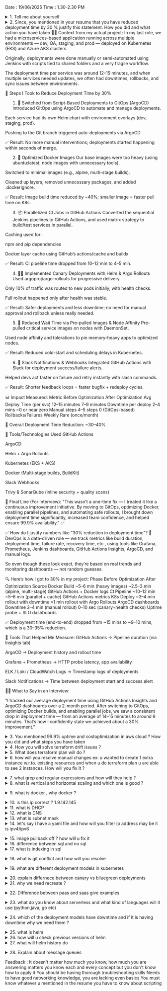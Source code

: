 Date : 19/06/2025  Time : 1.30-2.30 PM

<details><summary>1. Tell me about yourself</summary></details>
<details><summary>2. Since, you mentioned in your resume that you have reduced deployment time by 30 % justify this statement. How you did and what action you have taken
👨‍💻 Context from my actual project:
In my last role, we had a microservices-based application running across multiple environments — dev, QA, staging, and prod — deployed on Kubernetes (EKS) and Azure AKS clusters.

Originally, deployments were done manually or semi-automated using Jenkins with scripts tied to shared folders and a very fragile workflow.

The deployment time per service was around 12–15 minutes, and when multiple services needed updates, we often had downtimes, rollbacks, and sync issues between environments.

🚀 Steps I Took to Reduce Deployment Time by 30%
1. 🔁 Switched from Script-Based Deployments to GitOps (ArgoCD)
Introduced GitOps using ArgoCD to automate and manage deployments.

Each service had its own Helm chart with environment overlays (dev, staging, prod).

Pushing to the Git branch triggered auto-deployments via ArgoCD.

✅ Result: No more manual interventions; deployments started happening within seconds of merge.

2. 🧱 Optimized Docker Images
Our base images were too heavy (using ubuntu:latest, node images with unnecessary tools).

Switched to minimal images (e.g., alpine, multi-stage builds).

Cleaned up layers, removed unnecessary packages, and added .dockerignore.

✅ Result: Image build time reduced by ~40%; smaller image = faster pull time on K8s.

3. 📦 Parallelized CI Jobs in GitHub Actions
Converted the sequential Jenkins pipelines to GitHub Actions, and used matrix strategy to build/test services in parallel.

Caching used for:

npm and pip dependencies

Docker layer cache using GitHub’s actions/cache and buildx

✅ Result: CI pipeline time dropped from 10–12 min to 4–5 min.

4. 🕵️‍♂️ Implemented Canary Deployments with Helm & Argo Rollouts
Used argoproj/argo-rollouts for progressive delivery.

Only 10% of traffic was routed to new pods initially, with health checks.

Full rollout happened only after health was stable.

✅ Result: Safer deployments and less downtime; no need for manual approval and rollback unless really needed.

5. 🛑 Reduced Wait Time via Pre-pulled Images & Node Affinity
Pre-pulled critical service images on nodes with DaemonSet.

Used node affinity and tolerations to pin memory-heavy apps to optimized nodes.

✅ Result: Reduced cold-start and scheduling delays in Kubernetes.

6. 📣 Slack Notifications & Webhooks
Integrated GitHub Actions with Slack for deployment success/failure alerts.

Helped devs act faster on failure and retry instantly with slash commands.

✅ Result: Shorter feedback loops = faster bugfix + redeploy cycles.

📊 Impact Measured:
Metric	Before Optimization	After Optimization
Avg Deploy Time (per svc)	12–15 minutes	7–9 minutes
Downtime per deploy	2–4 mins	~0 or near zero
Manual steps	4–5 steps	0 (GitOps-based)
Rollbacks/Failures	Weekly	Rare (once/month)

🔁 Overall Deployment Time Reduction: ~30–40%

🎯 Tools/Technologies Used
GitHub Actions

ArgoCD

Helm + Argo Rollouts

Kubernetes (EKS + AKS)

Docker (Multi-stage builds, BuildKit)

Slack Webhooks

Trivy & SonarQube (inline security + quality scans)

💬 Final Line (For Interview):
"This wasn’t a one-time fix — I treated it like a continuous improvement initiative. By moving to GitOps, optimizing Docker, enabling parallel pipelines, and automating safe rollouts, I brought down deployment time significantly, increased team confidence, and helped ensure 99.9% availability." ✅


✅ How do I justify numbers like "30% reduction in deployment time"?
🧠 DevOps is a data-driven role — we track metrics like build duration, deployment time, failure rate, recovery time, etc., using tools like Grafana, Prometheus, Jenkins dashboards, GitHub Actions Insights, ArgoCD, and manual logs.

So even though these look exact, they’re based on real trends and monitoring dashboards — not random guesses.

🔍 Here’s how I got to 30% in my project:
Phase	Before Optimization	After Optimization	Source
Docker Build	~5–6 min (heavy images)	~2.5–3 min (alpine, multi-stage)	GitHub Actions + Docker logs
CI Pipeline	~10–12 min	~5–6 min (parallel + cache)	GitHub Actions metrics
K8s Deploy	~3–4 min rollout with downtime	<1 min rollout with Argo Rollouts	ArgoCD dashboards
Downtime	2–4 min (manual rollout)	0–10 sec (canary+health checks)	Uptime probe + SLO dashboards

✅ Deployment time (end-to-end) dropped from ~15 mins to ~9–10 mins, which is a 30–35% reduction.

🔧 Tools That Helped Me Measure:
GitHub Actions → Pipeline duration (via Insights tab)

ArgoCD → Deployment history and rollout time

Grafana + Prometheus → HTTP probe latency, app availability

ELK / Loki / CloudWatch Logs → Timestamp logs of deployments

Slack Notifications → Time between deployment start and success alert

🧑‍💼 What to Say in an Interview:

“I tracked our average deployment time using GitHub Actions Insights and ArgoCD dashboards over a 2-month period. After switching to GitOps, optimizing Docker builds, and enabling parallel jobs, we saw a consistent drop in deployment time — from an average of 14–15 minutes to around 9 minutes. That’s how I confidently state we achieved about a 30% improvement.”

</details>

<details><summary>3. You mentioned 99.9% uptime and costoptimization in aws cloud ? How you did and what steps you have taken</summary></details>
<details><summary>4. How you will solve terraform drift issues ?</summary>Use terraform plan to detect drift

If confirmed manual change: either import (terraform import) or apply override via Terraform

If unwanted, recreate state using terraform state rm/add

</details>
<details><summary>5. What does terraform plan will do ?</summary>It shows what changes Terraform will make before applying. Acts like a dry-run. Helps avoid unintentional infra modifications.</details>
<details><summary>6. how will you resolve manual changes  ex: u wanted to create 1 extra instance w.r.to. existing resources and when u do terraform plan u are able to see 2 instances. How will you fix it ?</summary>Either terraform import that manual instance into state

Or delete the manual one and let Terraform manage it

Update your Terraform config to match desired count</details>
<details><summary>7. what grep and regular expressions and how will they help ?</summary>grep: search for patterns in files

RegEx helps search complex patterns (IP, error codes, dates)

Example:

bash
Copy
Edit
grep -E "^[0-9]+\.[0-9]+\.[0-9]+\.[0-9]+$" file.txt  # Match IPs
</details>
<details><summary>8. what is vertical and horizontal scaling and which one is good ?</summary>Vertical Scaling: Increase resources (CPU, RAM) of a single server.

🟢 Easy to implement

🔴 Limited by hardware limits

Horizontal Scaling: Add more servers/nodes

🟢 Scales better, more fault-tolerant

🔴 Needs load balancers, distributed systems design

Horizontal scaling is better for cloud-native apps.</details>
<details><summary>9. what is docker , why docker ?</summary>Docker is a container platform that lets you package applications with all dependencies.

Why Docker:

Consistency across environments

Lightweight (no full OS like VMs)

Fast startup

Ideal for microservices and CI/CD</details>
<details><summary>10. is this ip correct ? 1.9.142.145</summary>Yes, it is a valid public IPv4 address.</details>
<details><summary>11. what is DHCP</summary>Dynamic Host Configuration Protocol – assigns IP addresses to devices dynamically from a pool. Saves manual effort in IP assignment.</details>
<details><summary>12. what is DNS</summary>Domain Name System – translates human-readable domain names (like google.com) to IP addresses.</details>
<details><summary>13. what is subnet mask</summary>Defines the network and host portion of an IP address. Used to determine routing boundaries in networking (e.g., 255.255.255.0 for Class C).

</details>
<details><summary>14. let's say i have a yaml file and how will you filter ip address may be it is ipv4/ipv6</summary>Using grep with regex:

bash
Copy
Edit
grep -Eo '([0-9]{1,3}\.){3}[0-9]{1,3}' myfile.yaml
For IPv6 (basic):

bash
Copy
Edit
grep -Eo '([a-f0-9:]+:+)+[a-f0-9]+' myfile.yaml</details>
<details><summary>15. image pullback off ? how will u fix it</summary>Causes:

Wrong image name/tag

Private repo without credentials

Network issues

Fixes:

Check kubectl describe pod

Verify image exists in registry

If private, create imagePullSecret and attach it to the pod/service account

---------------------------------------------------
 What is ImagePullBackOff in Kubernetes?
When a pod is stuck in ImagePullBackOff, it means:

Kubernetes tried to pull the image, failed, and is backing off (retrying with increasing delay) from pulling it again.

🧠 Status Flow
Here’s how the pod status typically evolves:

Pending

ContainerCreating

ErrImagePull ⛔ (failed to pull the image)

ImagePullBackOff 🔁 (K8s is retrying pulling image)

📈 Real-Time Example Scenario
Let’s say you’re deploying a Node.js microservice using a Helm chart or a deployment YAML, like:

yaml
Copy
Edit
spec:
  containers:
    - name: my-app
      image: myregistry.com/my-app:latest
      imagePullPolicy: Always
You deploy with:

bash
Copy
Edit
kubectl apply -f deployment.yaml
After a few seconds:

bash
Copy
Edit
kubectl get pods
You see:

perl
Copy
Edit
my-app-658d8b79d5-xxxxx   0/1   ImagePullBackOff   0     10s
🔍 Step-by-Step Troubleshooting Process (Like a 4-Year DevOps Pro)
✅ 1. Check Pod Events
bash
Copy
Edit
kubectl describe pod <pod-name>
Look for messages under Events at the bottom, like:

vbnet
Copy
Edit
Failed to pull image "myregistry.com/my-app:latest": rpc error: code = Unknown desc = Error response from daemon: pull access denied for ...
Back-off pulling image "..."
This message is gold — it gives the exact reason.

✅ 2. Root Causes & Fixes
Let’s explore ALL possible causes with fixes, visuals, and commands:

🔸 A. Image Not Found (Wrong name or tag)
Reason: Misspelled image name or tag doesn’t exist

Example:

yaml
Copy
Edit
image: my-app:latestt
Fix:

Confirm image exists:

bash
Copy
Edit
docker pull myregistry.com/my-app:latest
Correct the image name/tag in YAML:

yaml
Copy
Edit
image: myregistry.com/my-app:latest
🔸 B. Private Registry – Unauthorized Access
Reason: Image exists but registry requires authentication (e.g., DockerHub, ACR, ECR)

Symptoms:

pgsql
Copy
Edit
pull access denied, repository does not exist or may require authorization
Fix:

Create a secret with credentials:

bash
Copy
Edit
kubectl create secret docker-registry myregcred \
  --docker-server=myregistry.com \
  --docker-username=USERNAME \
  --docker-password=PASSWORD \
  --docker-email=your@email.com
Attach to the pod or service account:

yaml
Copy
Edit
spec:
  imagePullSecrets:
    - name: myregcred
✅ Tip: For Amazon ECR, use:

bash
Copy
Edit
aws ecr get-login-password | \
kubectl create secret docker-registry ecrsecret \
  --docker-server=123456789.dkr.ecr.us-east-1.amazonaws.com \
  --docker-username=AWS \
  --docker-password-stdin
🔸 C. DNS Issues / Registry Unreachable
Reason: Kubernetes node cannot reach registry due to DNS or internet issues

Fix:

From node:

bash
Copy
Edit
curl -v https://myregistry.com
nslookup myregistry.com
Check node network and DNS settings (CoreDNS, resolv.conf)

🔸 D. ImagePullPolicy Misconfiguration
Common mistake:

yaml
Copy
Edit
imagePullPolicy: Always
but using local image that’s not pushed to registry

Fix:

Use IfNotPresent if testing local dev

Or make sure the image is pushed to a public/private registry

🔸 E. Missing or Incorrect imagePullSecrets
Even after creating the secret, you must attach it!

Fix:

yaml
Copy
Edit
spec:
  imagePullSecrets:
    - name: my-docker-secret
🔸 F. Kubernetes Node Disk Full or Docker Daemon Crash
Reason: Docker can’t pull because the node disk is full or daemon failed

Fix:

SSH into the node

Check:

bash
Copy
Edit
df -h
sudo systemctl status docker
sudo journalctl -u docker
📊 Visual Summary Diagram
Here's a conceptual diagram:

pgsql
Copy
Edit
               ┌────────────┐
               │   Pod      │
               │ Spec Image │
               └────┬───────┘
                    │
                    ▼
       ┌──────────────────────────┐
       │ Kubelet asks containerd  │
       │ to pull image            │
       └──────────┬───────────────┘
                  ▼
     ┌──────────────────────────────┐
     │ Can image be fetched?        │
     │ - Yes → Pod runs             │
     │ - No  → ImagePullBackOff     │
     └──────────────────────────────┘
                  ▲
        ┌─────────┴────────────┐
        │ Check Reasons:       │
        │ - Wrong name/tag     │
        │ - Private registry   │
        │ - Bad pull policy    │
        │ - Node/DNS issues    │
        │ - Missing secrets    │
        └──────────────────────┘
🔄 Recovery Tips (Real-world)
Action	Command
Reapply fixed deployment	kubectl apply -f deployment.yaml
Restart pod	kubectl delete pod <pod>
Check logs	kubectl describe pod <pod>
Test image locally	docker pull image

✅ Prevent It in CI/CD
In real-world pipelines (GitHub Actions, Jenkins), you can:

Run docker build && docker push before K8s deployment

Add step to verify image existence before applying manifests

Automatically attach imagePullSecrets to Helm values

✅ Pro DevOps Debug Template
bash
Copy
Edit
kubectl describe pod <pod> | tee pod.log
grep -i "Failed" pod.log
docker pull <image>  # Locally verify



</details>
<details><summary>16. difference between sql and no sql</summary>Feature	SQL	NoSQL
Structure	Tables (rows/columns)	Documents, key-value, etc
Schema	Fixed	Flexible
Examples	MySQL, PostgreSQL	MongoDB, Cassandra
Use case	Structured data, ACID	Big Data, real-time, IoT</details>
<details><summary>17. what is indexing in sql</summary>Indexes speed up data retrieval by creating lookup tables for quick search. Example:

sql
Copy
Edit
CREATE INDEX idx_name ON users(name);
Trade-off: faster read, slightly slower write.</details>
<details><summary>18. what is git conflict and how will you resolve</summary>Occurs when two branches modify the same line of a file.

Steps:

Git will mark conflict sections (<<<<<<<)

Manually edit and choose correct content

git add .

git commit</details>
<details><summary>19. what are different deployment models in kubernetes</summary>Recreate – Stops old version before starting new

RollingUpdate – Default; gradually replaces pods

Blue-Green – Deploy to a separate environment, switch traffic

Canary – Gradually expose to users in phases</details>
<details><summary>20. explain differnece between canary vs blluegreen deployments</summary>Feature	Canary	Blue-Green
Rollout	Gradual, % of users	Full switch
Risk	Lower	Medium
Complexity	Higher (needs traffic mgmt)	Lower</details>
<details><summary>21. why we need recreate ?</summary>Use when:

Old version and new version can’t coexist

DB schema changes

Port conflicts</details>
<details><summary>22. Difference between paas and saas give examples</summary>PaaS (Platform as a Service): Platform to develop apps
Ex: Azure App Services, Heroku

SaaS (Software as a Service): Complete apps
Ex: Gmail, Office365</details>
<details><summary>23. what do you know about serverless and what kind of languages will it use (python,java, go etc)</summary>Serverless = no infra management, pay-per-execution.
Runs in response to events.

Languages supported: Python, Node.js, Go, Java, C#

Ex: AWS Lambda, Azure Functions</details>
<details><summary>24. which of the deployment models have downtime and if it is having downtime why we need them ?</summary>Recreate – Yes, due to stopping old pods first

RollingUpdate – No downtime if maxUnavailable=0

Blue-Green/Canary – No downtime if routing is smooth

Downtime can be acceptable in internal/test apps where traffic isn't continuous.</details>
<details><summary>25. what is helm</summary>Helm is the package manager for Kubernetes.
Like apt for Ubuntu or yum for CentOS, but for K8s apps.

Uses Charts (templated YAML files) for deploying apps with parameters.

</details>
<details><summary>26. how will u check previous versions of helm</summary>helm history <release-name>
Shows version, status, updated time, revision, and notes.

</details>
<details><summary>27. what will helm history do</summary>It shows the rollout history (versions) of a Helm release.
You can rollback to a previous revision if needed:

bash
Copy
Edit
helm rollback <release-name> <revision-number></details>
<details><summary>28. Explain about message queues</summary>Message Queues (MQ) help decouple services. Producers send messages; consumers read them asynchronously.

Used for:

Retry mechanisms

Load buffering

Async processing

Examples:

RabbitMQ

Kafka

Azure Service Bus

AWS SQS</details>
    



Feedback : It doesn't matter how much you know, how much you are answering matters
           you know each and every concept but you don't know how to apply it
           You should be having thorough troubleshooting skills
           Needs to have good networking knowledge, you are lacking even basics
           You must know whatever u mentioned in the resume
           you have to know about scripting
           
